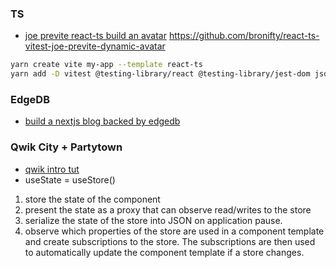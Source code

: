 
### TS
- [joe previte react-ts build an avatar](https://www.typescriptcourse.com/tutorials/build-a-dynamic-avatar-component-with-react-typescript/set-up-testing-with-vitest-and-testing-library)
https://github.com/bronifty/react-ts-vitest-joe-previte-dynamic-avatar
```bash
yarn create vite my-app --template react-ts
yarn add -D vitest @testing-library/react @testing-library/jest-dom jsdom
```

### EdgeDB
- [build a nextjs blog backed by edgedb](https://www.youtube.com/watch?v=G17Xc8cnSI0)


### Qwik City + Partytown
- [qwik intro tut](https://qwik.builder.io/tutorial/introduction/resource/)
- useState = useStore()
1.  store the state of the component
2.  present the state as a proxy that can observe read/writes to the store
3.  serialize the state of the store into JSON on application pause.
4.  observe which properties of the store are used in a component template and create subscriptions to the store. The subscriptions are then used to automatically update the component template if a store changes.
